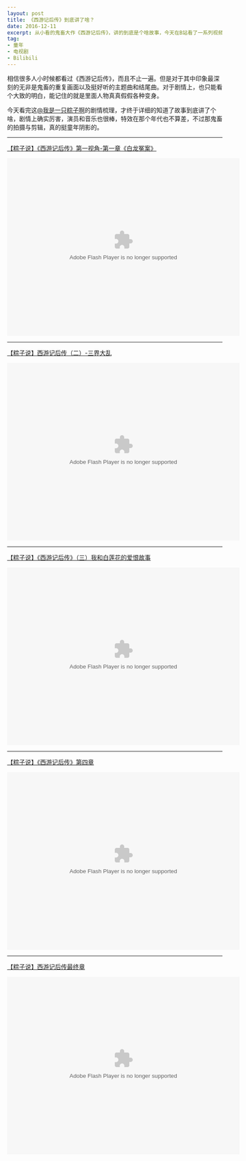 ```yaml
---
layout: post
title: 《西游记后传》到底讲了啥？
date: 2016-12-11
excerpt: 从小看的鬼畜大作《西游记后传》，讲的到底是个啥故事，今天在B站看了一系列视频才明白，这剧情真是厉害啊。
tag: 
- 童年
- 电视剧
- Bilibili
---
```


相信很多人小时候都看过《西游记后传》，而且不止一遍。但是对于其中印象最深刻的无非是鬼畜的重复画面以及挺好听的主题曲和结尾曲。对于剧情上，也只能看个大致的明白，能记住的就是里面人物真真假假各种变身。

今天看完这[@我是一只粽子啊](http://space.bilibili.com/872665/)的剧情梳理，才终于详细的知道了故事到底讲了个啥，剧情上确实厉害，演员和音乐也很棒，特效在那个年代也不算差，不过那鬼畜的拍摄与剪辑，真的挺童年阴影的。

---

[【粽子说】《西游记后传》第一视角-第一章《白龙冤案》](http://www.bilibili.com/video/av6026140/)

<embed height="415" width="544" quality="high" allowfullscreen="true" type="application/x-shockwave-flash" src="http://static.hdslb.com/miniloader.swf" flashvars="aid=6026140&page=1" pluginspage="http://www.adobe.com/shockwave/download/download.cgi?P1_Prod_Version=ShockwaveFlash">

---

[【粽子说】西游记后传（二）-三界大乱](http://www.bilibili.com/video/av6055607/)

<embed height="415" width="544" quality="high" allowfullscreen="true" type="application/x-shockwave-flash" src="http://static.hdslb.com/miniloader.swf" flashvars="aid=6055607&page=1" pluginspage="http://www.adobe.com/shockwave/download/download.cgi?P1_Prod_Version=ShockwaveFlash">

---

[【粽子说】《西游记后传》（三）我和白莲花的爱恨故事](http://www.bilibili.com/video/av6089791/)

<embed height="415" width="544" quality="high" allowfullscreen="true" type="application/x-shockwave-flash" src="http://static.hdslb.com/miniloader.swf" flashvars="aid=6089791&page=1" pluginspage="http://www.adobe.com/shockwave/download/download.cgi?P1_Prod_Version=ShockwaveFlash">

---

[【粽子说】《西游记后传》第四章](http://www.bilibili.com/video/av6205001/)

<embed height="415" width="544" quality="high" allowfullscreen="true" type="application/x-shockwave-flash" src="http://static.hdslb.com/miniloader.swf" flashvars="aid=6205001&page=1" pluginspage="http://www.adobe.com/shockwave/download/download.cgi?P1_Prod_Version=ShockwaveFlash">

---

[【粽子说】西游记后传最终章](http://www.bilibili.com/video/av6232373/)

<embed height="415" width="544" quality="high" allowfullscreen="true" type="application/x-shockwave-flash" src="http://static.hdslb.com/miniloader.swf" flashvars="aid=6232373&page=1" pluginspage="http://www.adobe.com/shockwave/download/download.cgi?P1_Prod_Version=ShockwaveFlash">